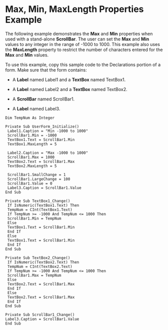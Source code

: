 
# Max, Min, MaxLength Properties Example

The following example demonstrates the  **Max** and **Min** properties when used with a stand-alone **ScrollBar**. The user can set the **Max** and **Min** values to any integer in the range of -1000 to 1000. This example also uses the **MaxLength** property to restrict the number of characters entered for the **Max** and **Min** values.

To use this example, copy this sample code to the Declarations portion of a form. Make sure that the form contains:




- A  **Label** named Label1 and a **TextBox** named TextBox1.
    
- A  **Label** named Label2 and a **TextBox** named TextBox2.
    
- A  **ScrollBar** named ScrollBar1.
    
- A  **Label** named Label3.
    




```
Dim TempNum As Integer 
 
Private Sub UserForm_Initialize() 
 Label1.Caption = "Min -1000 to 1000" 
 ScrollBar1.Min = -1000 
 TextBox1.Text = ScrollBar1.Min 
 TextBox1.MaxLength = 5 
 
 Label2.Caption = "Max -1000 to 1000" 
 ScrollBar1.Max = 1000 
 TextBox2.Text = ScrollBar1.Max 
 TextBox2.MaxLength = 5 
 
 ScrollBar1.SmallChange = 1 
 ScrollBar1.LargeChange = 100 
 ScrollBar1.Value = 0 
 Label3.Caption = ScrollBar1.Value 
End Sub 
 
Private Sub TextBox1_Change() 
 If IsNumeric(TextBox1.Text) Then 
 TempNum = CInt(TextBox1.Text) 
 If TempNum >= -1000 And TempNum <= 1000 Then 
 ScrollBar1.Min = TempNum 
 Else 
 TextBox1.Text = ScrollBar1.Min 
 End If 
 Else 
 TextBox1.Text = ScrollBar1.Min 
 End If 
End Sub 
 
Private Sub TextBox2_Change() 
 If IsNumeric(TextBox2.Text) Then 
 TempNum = CInt(TextBox2.Text) 
 If TempNum >= -1000 And TempNum <= 1000 Then 
 ScrollBar1.Max = TempNum 
 Else 
 TextBox2.Text = ScrollBar1.Max 
 End If 
 Else 
 TextBox2.Text = ScrollBar1.Max 
 End If 
End Sub 
 
Private Sub ScrollBar1_Change() 
Label3.Caption = ScrollBar1.Value 
End Sub
```


